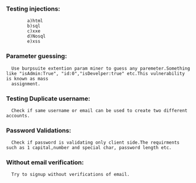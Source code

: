 ### Testing injections:
            a)html
            b)sql
            c)xxe
            d)Nosql
            e)xss

### Parameter guessing:
      Use burpsuite extention param miner to guess any paremeter.Something like "isAdmin:True", "id:0","isDevelper:true" etc.This vulnerability is known as mass 
      assignment.

### Testing Duplicate username:
      Check if same username or email can be used to create two different accounts.

### Password Validations:
      Check if password is validating only client side.The requirments such as 1 capital,number and special char, password length etc.

### Without email verification:
      Try to signup without verifications of email.
